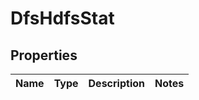 # DfsHdfsStat

## Properties
Name | Type | Description | Notes
------------ | ------------- | ------------- | -------------
